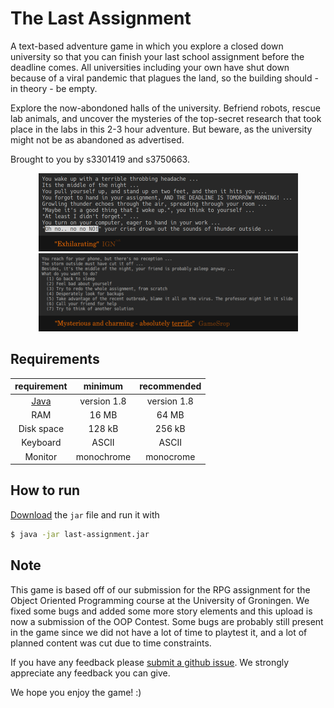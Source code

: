 # The Last Assignment

A text-based adventure game in which you explore a closed down university so that you can finish your last school assignment before the deadline comes. All universities including your own have shut down because of a viral pandemic that plagues the land, so the building should - in theory - be empty.

Explore the now-abondoned halls of the university. Befriend robots, rescue lab animals, and uncover the mysteries of the top-secret research that took place in the labs in this 2-3 hour adventure. But beware, as the university might not be as abandoned as advertised.

Brought to you by s3301419 and s3750663.

<p align="center">
  <img width="415" height="125" src="/screenshots/ign.png">
  <img width="415" height="125" src="/screenshots/gamestop.png">
</p>

## Requirements

|**requirement**                            | **minimum** | **recommended** |
|:-----------------------------------------:|:-----------:|:---------------:|
| [Java](https://www.java.com/en/download/) | version 1.8 | version 1.8     |
| RAM                                       | 16 MB       | 64 MB           |
| Disk space                                | 128 kB      | 256 kB          |
| Keyboard                                  | ASCII       | ASCII           |
| Monitor                                   | monochrome  | monocrome       |

## How to run

[Download](https://github.com/blat-blatnik/The-Last-Assignment/releases/tag/v1.0) the `jar` file and run it with

```bash
$ java -jar last-assignment.jar
```

## Note

This game is based off of our submission for the RPG assignment for the Object Oriented Programming course at the University of Groningen. We fixed some bugs and added some more story elements and this upload is now a submission of the OOP Contest. Some bugs are probably still present in the game since we did not have a lot of time to playtest it, and a lot of planned content was cut due to time constraints.

If you have any feedback please [submit a github issue](https://github.com/blat-blatnik/The-Last-Assignment/issues/new). We strongly appreciate any feedback you can give.

We hope you enjoy the game! :)
